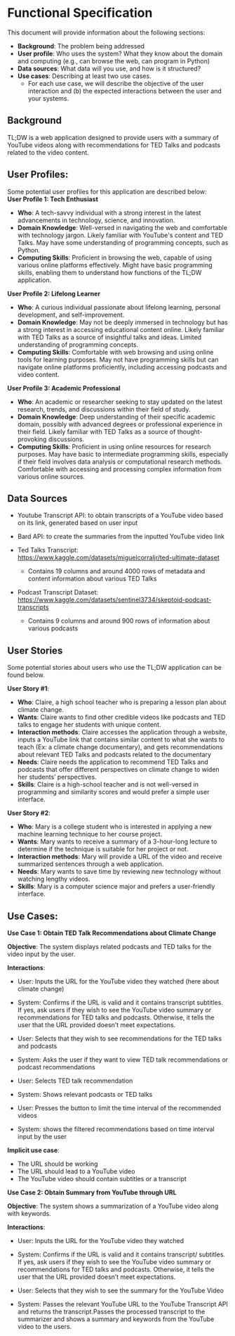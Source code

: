 # Functional Specification
This document will provide information about the following sections: 
- **Background**: The problem being addressed
- **User profile**: Who uses the system? What they know about the domain and computing (e.g., can browse the web, can program in Python)
- **Data sources**: What data will you use, and how is it structured?
- **Use cases**: Describing at least two use cases.
  - For each use case, we will describe the objective of the user interaction and (b) the expected interactions between the user and your systems.
 
## Background
TL;DW is a web application designed to provide users with a summary of YouTube videos along with recommendations for TED Talks and podcasts related to the video content.

## User Profiles:
Some potential user profiles for this application are described below:
\
**User Profile 1: Tech Enthusiast**

- **Who**: A tech-savvy individual with a strong interest in the latest advancements in technology, science, and innovation.
- **Domain Knowledge**: Well-versed in navigating the web and comfortable with technology jargon. Likely familiar with YouTube's content and TED Talks. May have some understanding of programming concepts, such as Python.
- **Computing Skills**: Proficient in browsing the web, capable of using various online platforms effectively. Might have basic programming skills, enabling them to understand how functions of the TL;DW application.

**User Profile 2: Lifelong Learner**
- **Who**: A curious individual passionate about lifelong learning, personal development, and self-improvement.
- **Domain Knowledge**: May not be deeply immersed in technology but has a strong interest in accessing educational content online. Likely familiar with TED Talks as a source of insightful talks and ideas. Limited understanding of programming concepts.
- **Computing Skills**: Comfortable with web browsing and using online tools for learning purposes. May not have programming skills but can navigate online platforms proficiently, including accessing podcasts and video content.

**User Profile 3: Academic Professional**
- **Who**: An academic or researcher seeking to stay updated on the latest research, trends, and discussions within their field of study.
- **Domain Knowledge**: Deep understanding of their specific academic domain, possibly with advanced degrees or professional experience in their field. Likely familiar with TED Talks as a source of thought-provoking discussions.
- **Computing Skills**: Proficient in using online resources for research purposes. May have basic to intermediate programming skills, especially if their field involves data analysis or computational research methods. Comfortable with accessing and processing complex information from various online sources.

## Data Sources

- Youtube Transcript API: to obtain transcripts of a YouTube video based on its link, generated based on user input
- Bard API: to create the summaries from the inputted YouTube video link

- Ted Talks Transcript: https://www.kaggle.com/datasets/miguelcorraljr/ted-ultimate-dataset 
  -  Contains 19 columns and around 4000 rows of metadata and content information about various TED Talks

- Podcast Transcript Dataset: https://www.kaggle.com/datasets/sentinel3734/skeptoid-podcast-transcripts
  - Contains 9 columns and around 900 rows of information about various podcasts

## User Stories

Some potential stories about users who use the TL;DW application can be found below.

**User Story #1**:
- **Who**: Claire, a high school teacher who is preparing a lesson plan about climate change.
- **Wants**: Claire wants to find other credible videos like podcasts and TED talks to engage her students with unique content.
- **Interaction methods**: Claire accesses the application through a website, inputs a YouTube link that contains similar content to what she wants to teach (Ex: a climate change documentary), and gets recommendations about relevant TED Talks and podcasts related to the documentary
- **Needs**: Claire needs the application to recommend TED Talks and podcasts that offer different perspectives on climate change to widen her students’ perspectives.
- **Skills**: Claire is a high-school teacher and is not well-versed in programming and similarity scores and would prefer a simple user interface.

**User Story #2**:
- **Who**: Mary is a college student who is interested in applying a new machine learning technique to her course project.
- **Wants**: Mary wants to receive a summary of a 3-hour-long lecture to determine if the technique is suitable for her project or not.
- **Interaction methods**: Mary will provide a URL of the video and receive summarized sentences through a web application.
- **Needs**: Mary wants to save time by reviewing new technology without watching lengthy videos.
- **Skills**: Mary is a computer science major and prefers a user-friendly interface.

## Use Cases: 

**Use Case 1: Obtain TED Talk Recommendations about Climate Change**

**Objective**: The system displays related podcasts and TED talks for the video input by the user.

**Interactions**: 
  - User: Inputs the URL for the YouTube video they watched (here about climate change)
  - System: Confirms if the URL is valid and it contains transcript subtitles. If yes, ask users if they wish to see the YouTube video summary or recommendations for TED talks and podcasts. Otherwise, it tells the user that the URL provided doesn’t meet expectations.

  
  - User: Selects that they wish to see recommendations for the TED talks and podcasts
  - System: Asks the user if they want to view TED talk recommendations or podcast recommendations


  - User: Selects TED talk recommendation
  - System: Shows relevant podcasts or TED talks


  - User: Presses the button to limit the time interval of the recommended videos
  - System: shows the filtered recommendations based on time interval input by the user

**Implicit use case**:
- The URL should be working
- The URL should lead to a YouTube video
- The YouTube video should contain subtitles or a transcript

**Use Case 2: Obtain Summary from YouTube through URL**

**Objective**: The system shows a summarization of a YouTube video along with keywords.

**Interactions**: 
  - User: Inputs the URL for the YouTube video they watched
  - System: Confirms if the URL is valid and it contains transcript/ subtitles. If yes, ask users if they wish to see the YouTube video summary or recommendations for TED talks and podcasts. Otherwise, it tells the user that the URL provided doesn’t meet expectations.


  - User: Selects that they wish to see the summary for the YouTube Video
  - System: Passes the relevant YouTube URL to the YouTube Transcript API and returns the transcript.Passes the processed transcript to the summarizer and shows a summary and keywords from the YouTube video to the users. 




